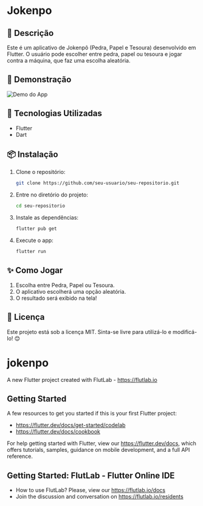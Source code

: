 # Jokenpo

## 📌 Descrição
Este é um aplicativo de Jokenpô (Pedra, Papel e Tesoura) desenvolvido em Flutter. O usuário pode escolher entre pedra, papel ou tesoura e jogar contra a máquina, que faz uma escolha aleatória.

## 📸 Demonstração
![Demo do App](./jokenpo/images/jokenpo-ezgif.com-video-to-gif-converter.gif)

## 🚀 Tecnologias Utilizadas
- Flutter
- Dart

## 📦 Instalação
1. Clone o repositório:
   ```bash
   git clone https://github.com/seu-usuario/seu-repositorio.git
   ```
2. Entre no diretório do projeto:
   ```bash
   cd seu-repositorio
   ```
3. Instale as dependências:
   ```bash
   flutter pub get
   ```
4. Execute o app:
   ```bash
   flutter run
   ```

## ✨ Como Jogar
1. Escolha entre Pedra, Papel ou Tesoura.
2. O aplicativo escolherá uma opção aleatória.
3. O resultado será exibido na tela!

## 📄 Licença
Este projeto está sob a licença MIT. Sinta-se livre para utilizá-lo e modificá-lo! 😊


# jokenpo

A new Flutter project created with FlutLab - https://flutlab.io

## Getting Started

A few resources to get you started if this is your first Flutter project:

- https://flutter.dev/docs/get-started/codelab
- https://flutter.dev/docs/cookbook

For help getting started with Flutter, view our
https://flutter.dev/docs, which offers tutorials,
samples, guidance on mobile development, and a full API reference.

## Getting Started: FlutLab - Flutter Online IDE

- How to use FlutLab? Please, view our https://flutlab.io/docs
- Join the discussion and conversation on https://flutlab.io/residents
